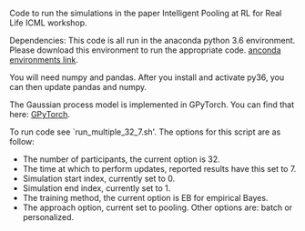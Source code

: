 Code to run the simulations in the paper Intelligent Pooling at RL for Real Life ICML workshop.

Dependencies: This code is all run in the anaconda python 3.6 environment. Please download this environment to run the appropriate code. [anconda environments link](https://docs.conda.io/projects/conda/en/latest/user-guide/tasks/manage-environments.html).

You will need numpy and pandas. After you install and activate py36, you can then update pandas and numpy. 

The Gaussian process model is implemented in GPyTorch. You can find that here: [GPyTorch](https://gpytorch.ai/).

To run code see `run_multiple_32_7.sh'. The options for this script are as follow: 

* The number of participants, the current option is 32. 
* The time at which to perform updates, reported results have this set to 7. 
* Simulation start index, currently set to 0. 
* Simulation end index, currently set to 1. 
* The training method, the current option is EB for empirical Bayes. 
* The approach option, current set to pooling. Other options are: 
batch or personalized.

